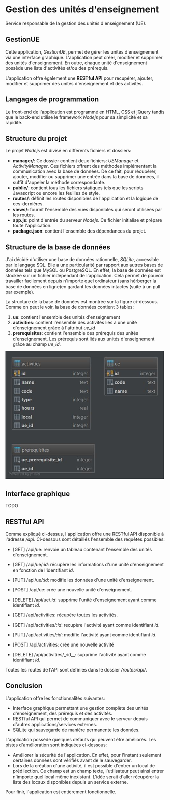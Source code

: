 # Gestion des unités d'enseignement
Service responsable de la gestion des unités d'enseignement (UE).

## GestionUE
Cette application, _GestionUE_, permet de gérer les unités d'enseignement via une interface graphique. L'application peut créer, modifier et supprimer des unités d'enseignement. En outre, chaque unité d'enseignement possède une liste d'activités et/ou des prérequis.

L'application offre également une **RESTful API** pour récupérer, ajouter, modifier et supprimer des unités d'enseignement et des activités.

## Langages de programmation
Le front-end de l'application est programmé en HTML, CSS et jQuery tandis que le back-end utilise le framework _Nodejs_ pour sa simplicité et sa rapidité. 

## Structure du projet
Le projet _Nodejs_ est divisé en différents fichiers et dossiers:
- **manager/**: Ce dossier contient deux fichiers: *UEManager* et *ActivityManager*. Ces fichiers offrent des méthodes implémentant la communication avec la base de données. De ce fait, pour récupérer, ajouter, modifier ou supprimer une entrée dans la base de données, il suffit d'appeler la méthode correspondante.
- **public/**: contient tous les fichiers statiques tels que les scripts Javascript ou encore les feuilles de style.
- **routes/**: définit les routes disponibles de l'application et la logique de ces-dernières.
- **views/**: fournit l'ensemble des vues disponibles qui seront utilisées par les routes.
- **app.js**: point d'entrée du serveur _Nodejs_. Ce fichier initialise et prépare toute l'application.
- **package.json**: contient l'ensemble des dépendances du projet.

## Structure de la base de données
J'ai décidé d'utiliser une base de données rationnelle, _SQLite_, accessible par le langage SQL. Elle a une particularité par rapport aux autres bases de données tels que MySQL ou PostgreSQL. En effet, la base de données est stockée sur un fichier indépendant de l'application. Cela permet de pouvoir travailler facilement depuis n'importe quel ordinateur (sans hérberger la base de données en ligne)en gardant les données intactes (suite à un pull par exemple).

La structure de la base de données est montrée sur la figure ci-dessous. Comme on peut le voir, la base de données contient 3 tables:
1. **ue**: contient l'ensemble des unités d'enseignement
1. **activities**: contient l'ensemble des activités liés à une unité d'enseignement grâce à l'attribut _ue_id_
1. **prerequisites**: contient l'ensemble des prérequis des unités d'enseignement. Les prérequis sont liés aux unités d'enseignement grâce au champ _ue_id_.

![Structure de la base de données](doc/img/db_structure.jpg "Structure de la base de données")

## Interface graphique
TODO

## RESTful API
Comme expliqué ci-dessus, l'application offre une RESTful API disponible à l'adresse _/api_. Ci-dessous sont détaillés l'ensemble des requêtes possibles:

- [GET] /api/ue: renvoie un tableau contenant l'ensemble des unités d'enseignement.
- [GET] /api/ue/_:id_: récupère les informations d'une unité d'enseignement en fonction de l'identifiant _id_.
- [PUT] /api/ue/_:id_: modifie les données d'une unité d'enseignement.
- [POST] /api/ue: crée une nouvelle unité d'enseignement.
- [DELETE] /api/ue/_:id_: supprime l'unité d'enseignement ayant comme identifiant _id_.


- [GET] /api/activities: récupère toutes les activités.
- [GET] /api/activities/_:id_: recupère l'activité ayant comme identifiant _id_.
- [PUT] /api/activities/_:id_: modifie l'activité ayant comme identifiant _id_.
- [POST] /api/activities: crée une nouvelle activité
- [DELETE] /api/activities/_:id__: supprime l'activité ayant comme identifiant _id_.

Toutes les routes de l'API sont définies dans le dossier _/routes/api/_.

## Conclusion
L'application offre les fonctionnalités suivantes:
- Interface graphique permettant une gestion complète des unités d'enseignement, des prérequis et des activités.
- RESTful API qui permet de communiquer avec le serveur depuis d'autres applications/services externes.
- SQLite qui sauvegarde de manière permanente les données.

L'application possède quelques défauts qui peuvent être améliorés. Les pistes d'amélioration sont indiquées ci-dessous:
- Améliorer la sécurité de l'application. En effet, pour l'instant seulement certaines données sont vérifiés avant de le sauvegarder.
- Lors de la création d'une activité, il est possible d'entrer un local de prédilection. Ce champ est un champ texte, l'utilisateur peut ainsi entrer n'importe quel local même inexistant. L'idée serait d'aller récupérer la liste des locaux disponibles depuis un service externe.

Pour finir, l'application est entièrement fonctionnelle.
